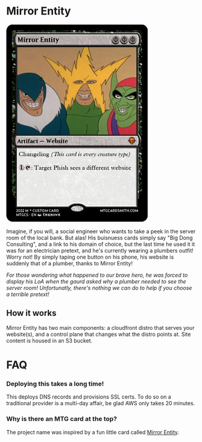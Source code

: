 # Mirror Entity
![](/images/card.png)

Imagine, if you will, a social engineer who wants to take a peek in the server room of the local bank. But alas! His buisnuess cards simply say "Big Dong Consulting", and a link to his domain of choice, but the last time he used it it was for an electrician pretext, and he's currently wearing a plumbers outfit! Worry not! By simply taping one button on his phone, his website is suddenly that of a plumber, thanks to Mirror Entity!

_For those wondering what happened to our brave hero, he was forced to display his LoA when the gaurd asked why a plumber needed to see the server room! Unfortunatly, there's nothing we can do to help if you choose a terrible pretext!_


## How it works
Mirror Entity has two main components: a cloudfront distro that serves your website(s), and a control plane that changes what the distro points at. Site content is housed in an S3 bucket. 


# FAQ

### Deploying this takes a long time!
This deploys DNS records and provisions SSL certs. To do so on a traditional provider is a multi-day affair, be glad AWS only takes 20 minutes.


### Why is there an MTG card at the top?
The project name was inspired by a fun little card called [Mirror Entity](https://scryfall.com/card/clb/701/mirror-entity).